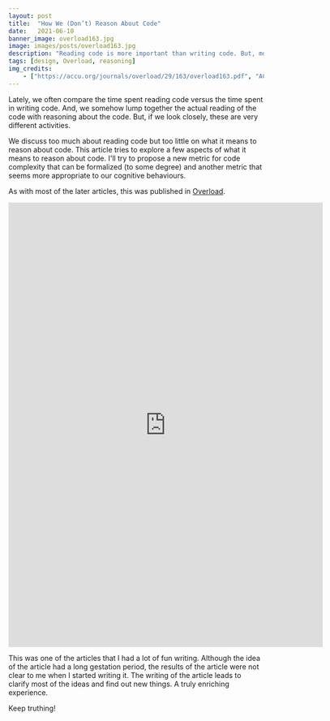 ```yaml
---
layout: post
title:  "How We (Don’t) Reason About Code"
date:   2021-06-10
banner_image: overload163.jpg
image: images/posts/overload163.jpg
description: "Reading code is more important than writing code. But, more important than reading is reasoning about code."
tags: [design, Overload, reasoning]
img_credits:
    - ["https://accu.org/journals/overload/29/163/overload163.pdf", "ACCU", "Overload 163, June 2021", ""]
---
```


Lately, we often compare the time spent reading code versus the time spent in writing code.
And, we somehow lump together the actual reading of the code with reasoning about the code.
But, if we look closely, these are very different activities.

We discuss too much about reading code but too little on what it means to reason about code.
This article tries to explore a few aspects of what it means to reason about code.
I'll try to propose a new metric for code complexity that can be formalized (to some degree) and another metric that seems more appropriate to our cognitive behaviours.

<!--more-->

As with most of the later articles, this was published in [Overload][1].

<iframe width="620" height="876.5" src="https://accu.org/journals/overload/29/163/overload163.pdf" frameborder="0"></iframe>

This was one of the articles that I had a lot of fun writing.
Although the idea of the article had a long gestation period, the results of the article were not clear to me when I started writing it.
The writing of the article leads to clarify most of the ideas and find out new things.
A truly enriching experience.

Keep truthing!

[1]:    https://accu.org/journals/overload/29/163/overload163.pdf
[2]:	http://nolocks.org